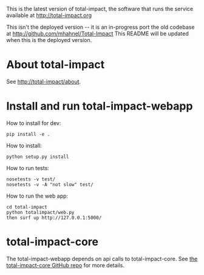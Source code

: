 This is the latest version of total-impact, the software that runs the service available at http://total-impact.org

This isn't the deployed version -- it is an in-progress port the old codebase at http://github.com/mhahnel/Total-Impact
This README will be updated when this is the deployed version.

# About total-impact

See [http://total-impact/about](http://total-impact/about).

# Install and run total-impact-webapp

How to install for dev:

    pip install -e .

How to install:

    python setup.py install

How to run tests:

    nosetests -v test/
    nosetests -v -A "not slow" test/

How to run the web app:

    cd total-impact
    python totalimpact/web.py
    then surf up http://127.0.0.1:5000/

# total-impact-core

The total-impact-webapp depends on api calls to total-impact-core.  See [the total-impact-core GitHub repo](https://github.com/total-impact/total-impact-core) for more details.

